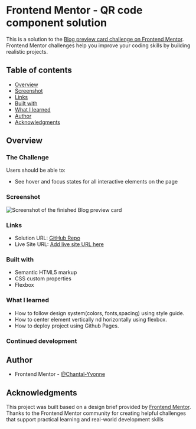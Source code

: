 # Frontend Mentor - QR code component solution

This is a solution to the [Blog preview card challenge on Frontend Mentor](https://www.frontendmentor.io/challenges/blog-preview-card-ckPaj01IcS). Frontend Mentor challenges help you improve your coding skills by building realistic projects. 

## Table of contents

  - [Overview](#overview)
  - [Screenshot](#screenshot)
  - [Links](#links)
  - [Built with](#built-with)
  - [What I learned](#what-i-learned)
  - [Author](#author)
  - [Acknowledgments](#acknowledgments)


## Overview

### The Challenge
Users should be able to:

- See hover and focus states for all interactive elements on the page

### Screenshot

![Screenshot of the finished Blog preview card ](./assets/design/screenshot-desktop.png)

### Links

- Solution URL: [GitHub Repo](https://github.com/Chantal-Yvonne/blog-preview-card)
- Live Site URL: [Add live site URL here](https://chantal-yvonne.github.io/blog-preview-card/)

### Built with

- Semantic HTML5 markup
- CSS custom properties
- Flexbox


### What I learned
- How to follow  design system(colors, fonts,spacing) using  style guide.
- How to center element vertically nd horizontally using flexbox.
- How to deploy  project using Github Pages.

### Continued development


## Author

- Frontend Mentor - [@Chantal-Yvonne](https://www.frontendmentor.io/profile/Chantal-Yvonne)

## Acknowledgments

This project was built based on a design brief provided by [Frontend Mentor](https://www.frontendmentor.io/).
Thanks to the Frontend Mentor community for creating helpful challenges that support practical learning and real-world development skills

